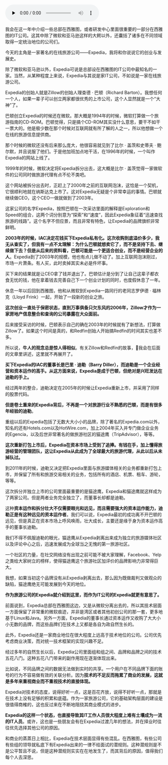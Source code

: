 <audio id="audio" title="006 | 在线旅游帝国Expedia崛起的背后" controls="" preload="none"><source id="mp3" src="https://static001.geekbang.org/resource/audio/8b/6b/8b221cae190e2eb949e931060772ff6b.mp3"></audio>

我会在这一年中介绍一些总部在西雅图，或者研发中心里面很重要的一部分在西雅图的IT公司。这其中除了微软和亚马逊这样的大鳄以外，还囊括了诸多在不同领域取得一定统治地位的公司们。

今天的主角是一家著名的在线旅游公司——Expedia，我将和你说说它的创业与发展史。

除了微软和亚马逊以外，Expedia可说是总部设在西雅图的IT公司中最知名的一家。当然，从某种程度上来说，Expedia与其说是家IT公司，不如说是一家在线旅游公司。

Expedia的创始人就是Zillow的创始人理查德 · 巴顿（Richard Barton）。我想任何一个人，如果一辈子可以创立两家都很优秀的上市公司，这个人显然就是一个“大神”了。

巴顿创立Expedia的时候还在微软。那大概是1994年的时候，微软打算做一个旅游指南的CD-ROM。巴顿觉得，只是搞个CD-ROM其实没什么意思，要干不如干一票大的。他是极少数在那个时候对互联网就有所了解的人之一，所以他想做一个在线的旅游信息提供商。

那个时候的微软还没有后来那么庞大，他很容易就见到了比尔 · 盖茨和史蒂夫 · 鲍尔默，并且说服了他们。于是他加班加点地干活，在1996年的时候，一个叫作Expedia的网站上线了。

1999年的时候，微软决定将Expedia拆分出去，这大概是比尔 · 盖茨觉得一家做软件的公司同时做旅游代理有点不伦不类吧。

这个网站被拆分出去时，正赶上了2000年之前的互联网泡沫，这恰是一个契机，它很顺利地就在纳斯达克上市了。这对Expedia无疑是个非常幸运的事情。巴顿就继续做CEO，这个CEO一做就做到了2003年。

这家公司的名字Expedia，按照巴顿在一次采访里面的解释是Exploration和Speed的组合，这两个词分别意为“探索”和“速度”，因此Expedia象征着“迅速查找旅游的线路”。这个名字不但应景，而且非常有特色，让Expedia的品牌旗帜非常鲜明。

**2003年的时候，IAC决定花钱买下Expedia私有化。这次收购到底溢价多少，我无从查实了，但我有一点不太理解：为什么巴顿就想卖它了，而不是坚持下去、继续做下去？但是从后来的资料看，巴顿可能是一个更适合创业，而不是经营企业的人**。Expedia到了2003年的规模，他也有点儿做不动了。加上互联网泡沫刚过，市场一片萧条。有人买，此时卖掉其实未必是件坏事。

买下来的结果就是让CEO拿了钱并退出了。巴顿估计是分到了让自己这辈子都衣食无忧的钱，他在拿着钱去完善自己下一个创业计划的同时，也度假休息了一年。

休息一年以后回到西雅图，他和从微软到Expedia一路同行的老同志罗伊德 · 福林克（Lloyd Frink）一起，开始了一段新的创业之旅。

**这次创业一直处于保密状态，直到万事俱备只欠东风的2006年，Zillow才作为一家房地产信息整合和查询的公司暴露在大众面前。**

后来接受采访的时候，巴顿表示自己的确在2003年的时候就有了新想法，打算做Zillow了。如果这个时间是真的，和Redfin创始人开始搞Redfin的时间其实也差不多。

所以说，**牛人的观念总是惊人得相似**。有关Zillow和Redfin的故事，我会在后面的文章里讲述，这里就不再展开了。

**买下Expedia的IAC的董事长是巴里 · 迪勒（Barry Diller），而迪勒是一个企业经营和资本运作的高手。从这方面来说，Expedia是成于巴顿，但绝对是兴旺发达在迪勒的手上。**

经过两年的整合，迪勒决定在2005年的时候让Expedia重新上市，并采用了同样的股票代码。

**但是卷土重来的Expedia背后，不再是一个对旅游行业不熟悉的巴顿，而是有很多年经验的迪勒**。

重组以后的Expedia包括了无数大大小小的品牌，除了著名的Expedia.com以外，知名的还有Hotels.com以及HotWire.com，加上2004年买入并专门做企业业务的Egencia，以及后世非常著名的做旅游社区的猫途鹰（TripAdvisor），等等。

**这次重新打包上市后，Expedia在资本市场上受到了追捧。有钱在手，加上懂得旅游经营的管理团队，这让Expedia从此成为了全球最大的旅游代理，从此以后从未掉队过。**

到2011年的时候，迪勒又决定把Expedia里面与旅游媒体相关的业务都重新打包上市，并保留了所有和旅游交易相关的业务，包括所有的酒店、机票、租车、游轮，等等。

这次拆分并独立上市的公司里面最重要的是猫途鹰，Expedia和猫途鹰就这样成为了两家公司。但是两者业务完全独立了，而董事长却都是迪勒。

这种**资本运作和拆分壮大不仅需要眼光和远见，而且需要强大的资本运作能力，迪勒正是有这种远见的资本运作者**。我们可以说，Expedia最初的成功离不开巴顿的远见，但是真正在资本市场上呼风唤雨，壮大成长，主要还是缘于身为资本运作高手的董事长迪勒。

我们不得不佩服迪勒的眼光，猫途鹰从Expedia剥离出来成为独立的旅游媒体社区以及评论中心之后，迅速发展成为全球当之无愧的第一旅游社区。

一个社区的力量，在社交网络没有出现之前可能不被大家理解，Facebook、Yelp之类给大家树立的榜样，使得猫途鹰这个旅游社区加评价的品牌影响力非常得巨大。

我想，如果当初这个品牌没有从Expedia剥离出去，那么因为既做裁判又做观众的缺陷，猫途鹰绝无可能发展到今天的地位。

**作为旅游公司的Expedia就介绍到这里，而作为IT公司的Expedia就更有意思了。**

前面说到，Expedia总部在西雅图这边，又是从微软分离出去的，所以其技术层面一方面保留了非常重的微软痕迹，并非是湾区或者其他初创公司的那一套，更多地基于Linux和Java。另外一方面，Expedia的董事长通过资本运作又收购了大大小小无数的品牌，而这些品牌们在技术上又都是各自为政自然生长的。

此外，Expedia还是一家商业地位在很大程度上远高于技术地位的公司。公司优先考虑商业决策，而对统一技术框架的实现兴趣不足。

经过多年的自然生长以后，Expedia公司里面组和组之间、品牌和品牌之间的技术五花八门。这种五花八门带来的副作用现在逐渐体现出来。

比如说，不同品牌之间的数据无法做到实时的共享。一个用户在不同品牌下面的账号的行为不容易做有效的关联分析。因为**技术的不足反而拖累了商业的发展，这就是多年来重视商业而不重视技术的直接体现。**

Expedia对技术的态度，说得好听一点，这是百花齐放，说得不好听一点，那就是在技术上没有足够的积累和底蕴。作为一家旅游公司，它的基础架构层面的建设是很值得商榷的，这也反过来在不断地阻挠其商业模式的进步。

**Expedia的这样一个状态，也直接导致其IT工作人员很大程度上难有土壤成为一流的IT人员**。或许，这也是一些朋友会有在Expedia过渡几年的想法，并在择业时往往优先选择其他公司的原因。

和商业的蒸蒸日上相比，Expedia在技术层面显得有些混乱。在西雅图，有些公司有些组的领导就私底下有Expedia出来的一律不给面试的潜规则。这种潜规则是不是公平暂且不说，但是这种潜规则实实在在地发生了，而其背后的原因，值得我们每个人去深思。


